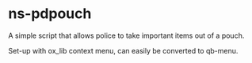 # ns-pdpouch
A simple script that allows police to take important items out of a pouch.

Set-up with ox_lib context menu, can easily be converted to qb-menu.
